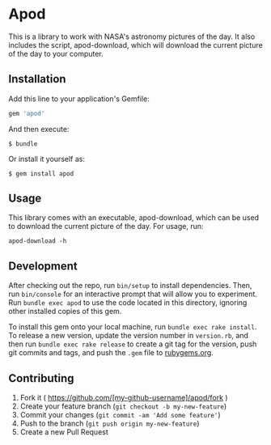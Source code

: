 # Apod

This is a library to work with NASA's astronomy pictures of the day.
It also includes the script, apod-download, which will download the
current picture of the day to your computer.

## Installation

Add this line to your application's Gemfile:

```ruby
gem 'apod'
```

And then execute:

    $ bundle

Or install it yourself as:

    $ gem install apod

## Usage

This library comes with an executable, apod-download, which can be used
to download the current picture of the day.  For usage, run:

```apod-download -h```

## Development

After checking out the repo, run `bin/setup` to install dependencies. Then, run `bin/console` for an interactive prompt that will allow you to experiment. Run `bundle exec apod` to use the code located in this directory, ignoring other installed copies of this gem.

To install this gem onto your local machine, run `bundle exec rake install`. To release a new version, update the version number in `version.rb`, and then run `bundle exec rake release` to create a git tag for the version, push git commits and tags, and push the `.gem` file to [rubygems.org](https://rubygems.org).

## Contributing

1. Fork it ( https://github.com/[my-github-username]/apod/fork )
2. Create your feature branch (`git checkout -b my-new-feature`)
3. Commit your changes (`git commit -am 'Add some feature'`)
4. Push to the branch (`git push origin my-new-feature`)
5. Create a new Pull Request
